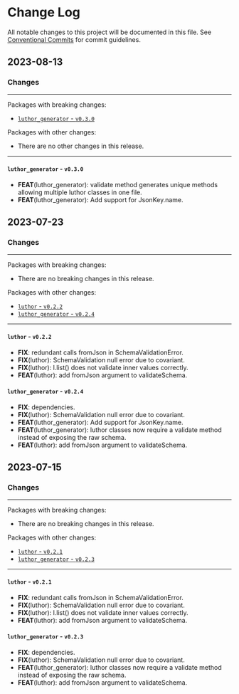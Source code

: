 # Change Log

All notable changes to this project will be documented in this file.
See [Conventional Commits](https://conventionalcommits.org) for commit guidelines.

## 2023-08-13

### Changes

---

Packages with breaking changes:

 - [`luthor_generator` - `v0.3.0`](#luthor_generator---v030)

Packages with other changes:

 - There are no other changes in this release.

---

#### `luthor_generator` - `v0.3.0`

 - **FEAT**(luthor_generator): validate method generates unique methods allowing multiple luthor classes in one file.
 - **FEAT**(luthor_generator): Add support for JsonKey.name.


## 2023-07-23

### Changes

---

Packages with breaking changes:

 - There are no breaking changes in this release.

Packages with other changes:

 - [`luthor` - `v0.2.2`](#luthor---v022)
 - [`luthor_generator` - `v0.2.4`](#luthor_generator---v024)

---

#### `luthor` - `v0.2.2`

 - **FIX**: redundant calls fromJson in SchemaValidationError.
 - **FIX**(luthor): SchemaValidation null error due to covariant.
 - **FIX**(luthor): l.list() does not validate inner values correctly.
 - **FEAT**(luthor): add fromJson argument to validateSchema.

#### `luthor_generator` - `v0.2.4`

 - **FIX**: dependencies.
 - **FIX**(luthor): SchemaValidation null error due to covariant.
 - **FEAT**(luthor_generator): Add support for JsonKey.name.
 - **FEAT**(luthor_generator): luthor classes now require a validate method instead of exposing the raw schema.
 - **FEAT**(luthor): add fromJson argument to validateSchema.


## 2023-07-15

### Changes

---

Packages with breaking changes:

 - There are no breaking changes in this release.

Packages with other changes:

 - [`luthor` - `v0.2.1`](#luthor---v021)
 - [`luthor_generator` - `v0.2.3`](#luthor_generator---v023)

---

#### `luthor` - `v0.2.1`

 - **FIX**: redundant calls fromJson in SchemaValidationError.
 - **FIX**(luthor): SchemaValidation null error due to covariant.
 - **FIX**(luthor): l.list() does not validate inner values correctly.
 - **FEAT**(luthor): add fromJson argument to validateSchema.

#### `luthor_generator` - `v0.2.3`

 - **FIX**: dependencies.
 - **FIX**(luthor): SchemaValidation null error due to covariant.
 - **FEAT**(luthor_generator): luthor classes now require a validate method instead of exposing the raw schema.
 - **FEAT**(luthor): add fromJson argument to validateSchema.

